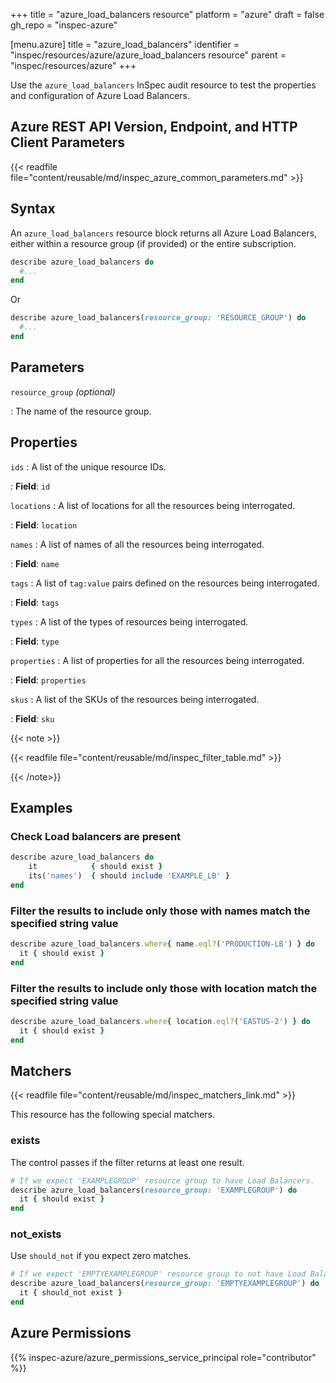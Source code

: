 +++
title = "azure_load_balancers resource"
platform = "azure"
draft = false
gh_repo = "inspec-azure"

[menu.azure]
title = "azure_load_balancers"
identifier = "inspec/resources/azure/azure_load_balancers resource"
parent = "inspec/resources/azure"
+++

Use the `azure_load_balancers` InSpec audit resource to test the properties and configuration of Azure Load Balancers.

## Azure REST API Version, Endpoint, and HTTP Client Parameters

{{< readfile file="content/reusable/md/inspec_azure_common_parameters.md" >}}

## Syntax

An `azure_load_balancers` resource block returns all Azure Load Balancers, either within a resource group (if provided) or the entire subscription.

```ruby
describe azure_load_balancers do
  #...
end
```

Or

```ruby
describe azure_load_balancers(resource_group: 'RESOURCE_GROUP') do
  #...
end
```

## Parameters

`resource_group` _(optional)_

: The name of the resource group.

## Properties

`ids`
: A list of the unique resource IDs.

: **Field**: `id`

`locations`
: A list of locations for all the resources being interrogated.

: **Field**: `location`

`names`
: A list of names of all the resources being interrogated.

: **Field**: `name`

`tags`
: A list of `tag:value` pairs defined on the resources being interrogated.

: **Field**: `tags`

`types`
: A list of the types of resources being interrogated.

: **Field**: `type`

`properties`
: A list of properties for all the resources being interrogated.

: **Field**: `properties`

`skus`
: A list of the SKUs of the resources being interrogated.

: **Field**: `sku`

{{< note >}}

{{< readfile file="content/reusable/md/inspec_filter_table.md" >}}

{{< /note>}}

## Examples

### Check Load balancers are present

````ruby
describe azure_load_balancers do
    it            { should exist }
    its('names')  { should include 'EXAMPLE_LB' }
end
````

### Filter the results to include only those with names match the specified string value

```ruby
describe azure_load_balancers.where{ name.eql?('PRODUCTION-LB') } do
  it { should exist }
end
```

### Filter the results to include only those with location match the specified string value

```ruby
describe azure_load_balancers.where{ location.eql?('EASTUS-2') } do
  it { should exist }
end
```

## Matchers

{{< readfile file="content/reusable/md/inspec_matchers_link.md" >}}

This resource has the following special matchers.

### exists

The control passes if the filter returns at least one result.

```ruby
# If we expect 'EXAMPLEGROUP' resource group to have Load Balancers.
describe azure_load_balancers(resource_group: 'EXAMPLEGROUP') do
  it { should exist }
end
```

### not_exists

Use `should_not` if you expect zero matches.

```ruby
# If we expect 'EMPTYEXAMPLEGROUP' resource group to not have Load Balancers.
describe azure_load_balancers(resource_group: 'EMPTYEXAMPLEGROUP') do
  it { should_not exist }
end
```

## Azure Permissions

{{% inspec-azure/azure_permissions_service_principal role="contributor" %}}
